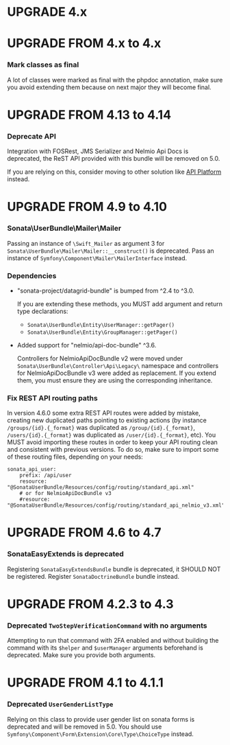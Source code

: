 UPGRADE 4.x
===========

UPGRADE FROM 4.x to 4.x
=======================

### Mark classes as final

A lot of classes were marked as final with the phpdoc annotation, make sure you avoid
extending them because on next major they will become final.

UPGRADE FROM 4.13 to 4.14
=========================

### Deprecate API

Integration with FOSRest, JMS Serializer and Nelmio Api Docs is deprecated, the ReST API provided with this bundle will be removed on 5.0.

If you are relying on this, consider moving to other solution like [API Platform](https://api-platform.com/) instead.

UPGRADE FROM 4.9 to 4.10
========================

### Sonata\UserBundle\Mailer\Mailer

Passing an instance of `\Swift_Mailer` as argument 3  for `Sonata\UserBundle\Mailer\Mailer::__construct()`
is deprecated. Pass an instance of `Symfony\Component\Mailer\MailerInterface` instead.

### Dependencies

- "sonata-project/datagrid-bundle" is bumped from ^2.4 to ^3.0.

  If you are extending these methods, you MUST add argument and return type declarations:
  - `Sonata\UserBundle\Entity\UserManager::getPager()`
  - `Sonata\UserBundle\Entity\GroupManager::getPager()`

- Added support for "nelmio/api-doc-bundle" ^3.6.

  Controllers for NelmioApiDocBundle v2 were moved under `Sonata\UserBundle\Controller\Api\Legacy\` namespace and controllers for NelmioApiDocBundle v3 were added as replacement. If you extend them, you must ensure they are using the corresponding inheritance.

### Fix REST API routing paths

In version 4.6.0 some extra REST API routes were added by mistake, creating new duplicated paths pointing to existing actions (by instance `/groups/{id}.{_format}` was duplicated as `/group/{id}.{_format}`, `/users/{id}.{_format}` was duplicated as `/user/{id}.{_format}`, etc).
You MUST avoid importing these routes in order to keep your API routing clean and consistent with previous versions. To do so, make sure to import some of these routing files, depending on your needs:

    sonata_api_user:
        prefix: /api/user
        resource: "@SonataUserBundle/Resources/config/routing/standard_api.xml"
        # or for NelmioApiDocBundle v3
        #resource: "@SonataUserBundle/Resources/config/routing/standard_api_nelmio_v3.xml"

UPGRADE FROM 4.6 to 4.7
========================

### SonataEasyExtends is deprecated

Registering `SonataEasyExtendsBundle` bundle is deprecated, it SHOULD NOT be registered.
Register `SonataDoctrineBundle` bundle instead.

UPGRADE FROM 4.2.3 to 4.3
=========================

### Deprecated `TwoStepVerificationCommand` with no arguments

Attempting to run that command with 2FA enabled and without building the
command with its `$helper` and `$userManager` arguments beforehand is
deprecated. Make sure you provide both arguments.

UPGRADE FROM 4.1 to 4.1.1
=========================

### Deprecated `UserGenderListType`

Relying on this class to provide user gender list on sonata forms is
deprecated and will be removed in 5.0. You should use
`Symfony\Component\Form\Extension\Core\Type\ChoiceType` instead.
